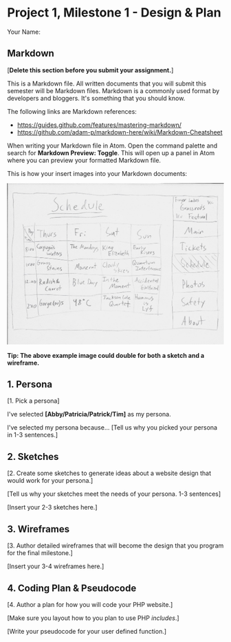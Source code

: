 # Project 1, Milestone 1 - Design & Plan

Your Name:

## Markdown

[**Delete this section before you submit your assignment.**]

This is a Markdown file. All written documents that you will submit this semester will be Markdown files. Markdown is a commonly used format by developers and bloggers. It's something that you should know.

The following links are Markdown references:
* <https://guides.github.com/features/mastering-markdown/>
* <https://github.com/adam-p/markdown-here/wiki/Markdown-Cheatsheet>

When writing your Markdown file in Atom. Open the command palette and search for **Markdown Preview: Toggle**. This will open up a panel in Atom where you can preview your formatted Markdown file.

This is how your insert images into your Markdown documents:

![](example.png)

**Tip: The above example image could double for both a sketch and a wireframe.**

## 1. Persona

[1. Pick a persona]

I've selected **[Abby/Patricia/Patrick/Tim]** as my persona.

I've selected my persona because... [Tell us why you picked your persona in 1-3 sentences.]

## 2. Sketches

[2. Create some sketches to generate ideas about a website design that would work for your persona.]

[Tell us why your sketches meet the needs of your persona. 1-3 sentences]

[Insert your 2-3 sketches here.]

## 3. Wireframes

[3. Author detailed wireframes that will become the design that you program for the final milestone.]

[Insert your 3-4 wireframes here.]

## 4. Coding Plan & Pseudocode

[4. Author a plan for how you will code your PHP website.]

[Make sure you layout how to you plan to use PHP *includes*.]

[Write your pseudocode for your user defined function.]

